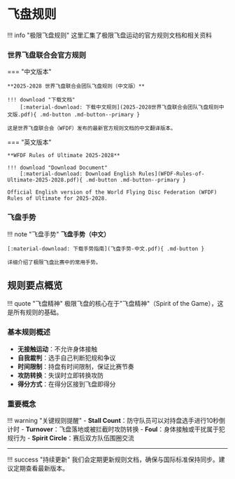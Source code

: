 # 飞盘规则

!!! info "极限飞盘规则"
    这里汇集了极限飞盘运动的官方规则文档和相关资料

### 世界飞盘联合会官方规则

=== "中文版本"
    
    **2025-2028 世界飞盘联合会团队飞盘规则（中文版）**
    
    !!! download "下载文档"
        [:material-download: 下载中文规则](2025-2028世界飞盘联合会团队飞盘规则中文版.pdf){ .md-button .md-button--primary }
    
    这是世界飞盘联合会（WFDF）发布的最新官方规则文档的中文翻译版本。

=== "英文版本"
    
    **WFDF Rules of Ultimate 2025-2028**
    
    !!! download "Download Document"
        [:material-download: Download English Rules](WFDF-Rules-of-Ultimate-2025-2028.pdf){ .md-button .md-button--primary }
    
    Official English version of the World Flying Disc Federation (WFDF) Rules of Ultimate for 2025-2028.

### 飞盘手势

!!! note "飞盘手势"
    **飞盘手势（中文）**
    
    [:material-download: 下载手势指南](飞盘手势-中文.pdf){ .md-button }
    
    详细介绍了极限飞盘比赛中的常用手势。

## 规则要点概览

!!! quote "飞盘精神"
    极限飞盘的核心在于"飞盘精神"（Spirit of the Game），这是所有规则的基础。

### 基本规则概述

- **无接触运动**：不允许身体接触
- **自我裁判**：选手自己判断犯规和争议
- **时间限制**：持盘有时间限制，保证比赛节奏
- **攻防转换**：失误时立即转换攻防
- **得分方式**：在得分区接到飞盘即得分

### 重要概念

!!! warning "关键规则提醒"
    - **Stall Count**：防守队员可以对持盘选手进行10秒倒计时
    - **Turnover**：飞盘落地或被拦截时攻防转换
    - **Foul**：身体接触或干扰属于犯规行为
    - **Spirit Circle**：赛后双方队伍围圈交流

---

!!! success "持续更新"
    我们会定期更新规则文档，确保与国际标准保持同步。建议定期查看最新版本。